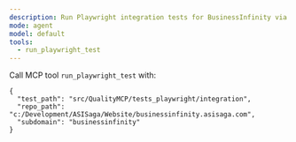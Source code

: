 ```yaml
---
description: Run Playwright integration tests for BusinessInfinity via MCP
mode: agent
model: default
tools:
  - run_playwright_test
---
```


Call MCP tool `run_playwright_test` with:
```
{
  "test_path": "src/QualityMCP/tests_playwright/integration",
  "repo_path": "c:/Development/ASISaga/Website/businessinfinity.asisaga.com",
  "subdomain": "businessinfinity"
}
```
